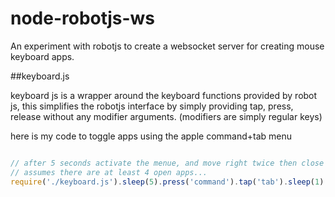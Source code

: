 # node-robotjs-ws
An experiment with robotjs to create a websocket server for creating mouse keyboard apps. 

##keyboard.js 

keyboard js is a wrapper around the keyboard functions provided by robot js, this simplifies the robotjs interface by simply providing
tap, press, release without any modifier arguments. (modifiers are simply regular keys) 

here is my code to toggle apps using the apple command+tab menu

```js

// after 5 seconds activate the menue, and move right twice then close the menu
// assumes there are at least 4 open apps...
require('./keyboard.js').sleep(5).press('command').tap('tab').sleep(1).tap('tab').sleep(1).tap('tab').sleep(5).release('command');


```
